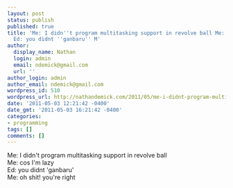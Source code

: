 ```yaml
---
layout: post
status: publish
published: true
title: 'Me: I didn''t program multitasking support in revolve ball Me: cos I''m lazy
  Ed: you didnt ''ganbaru'' M'
author:
  display_name: Nathan
  login: admin
  email: ndemick@gmail.com
  url: ''
author_login: admin
author_email: ndemick@gmail.com
wordpress_id: 510
wordpress_url: http://nathandemick.com/2011/05/me-i-didnt-program-multitasking-support-in/
date: '2011-05-03 12:21:42 -0400'
date_gmt: '2011-05-03 16:21:42 -0400'
categories:
- programming
tags: []
comments: []
---
```

<p>Me: I didn't program multitasking support in revolve ball<br />
Me: cos I'm lazy<br />
Ed: you didnt 'ganbaru'<br />
Me: oh shit! you're right</p>
